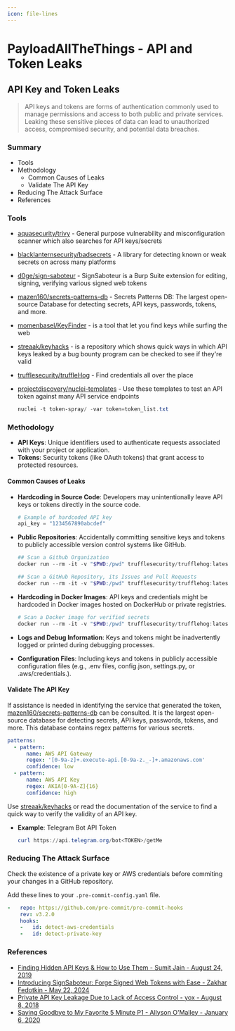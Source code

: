```yaml
---
icon: file-lines
---
```


# PayloadAllTheThings - API and Token Leaks

## API Key and Token Leaks

> API keys and tokens are forms of authentication commonly used to manage permissions and access to both public and private services. Leaking these sensitive pieces of data can lead to unauthorized access, compromised security, and potential data breaches.

### Summary

* Tools
* Methodology
  * Common Causes of Leaks
  * Validate The API Key
* Reducing The Attack Surface
* References

### Tools

* [aquasecurity/trivy](https://github.com/aquasecurity/trivy) - General purpose vulnerability and misconfiguration scanner which also searches for API keys/secrets
* [blacklanternsecurity/badsecrets](https://github.com/blacklanternsecurity/badsecrets) - A library for detecting known or weak secrets on across many platforms
* [d0ge/sign-saboteur](https://github.com/d0ge/sign-saboteur) - SignSaboteur is a Burp Suite extension for editing, signing, verifying various signed web tokens
* [mazen160/secrets-patterns-db](https://github.com/mazen160/secrets-patterns-db) - Secrets Patterns DB: The largest open-source Database for detecting secrets, API keys, passwords, tokens, and more.
* [momenbasel/KeyFinder](https://github.com/momenbasel/KeyFinder) - is a tool that let you find keys while surfing the web
* [streaak/keyhacks](https://github.com/streaak/keyhacks) - is a repository which shows quick ways in which API keys leaked by a bug bounty program can be checked to see if they're valid
* [trufflesecurity/truffleHog](https://github.com/trufflesecurity/truffleHog) - Find credentials all over the place
*   [projectdiscovery/nuclei-templates](https://github.com/projectdiscovery/nuclei-templates) - Use these templates to test an API token against many API service endpoints

    ```powershell
    nuclei -t token-spray/ -var token=token_list.txt
    ```

### Methodology

* **API Keys**: Unique identifiers used to authenticate requests associated with your project or application.
* **Tokens**: Security tokens (like OAuth tokens) that grant access to protected resources.

#### Common Causes of Leaks

*   **Hardcoding in Source Code**: Developers may unintentionally leave API keys or tokens directly in the source code.

    ```py
    # Example of hardcoded API key
    api_key = "1234567890abcdef"
    ```
*   **Public Repositories**: Accidentally committing sensitive keys and tokens to publicly accessible version control systems like GitHub.

    ```ps1
    ## Scan a Github Organization
    docker run --rm -it -v "$PWD:/pwd" trufflesecurity/trufflehog:latest github --org=trufflesecurity

    ## Scan a GitHub Repository, its Issues and Pull Requests
    docker run --rm -it -v "$PWD:/pwd" trufflesecurity/trufflehog:latest github --repo https://github.com/trufflesecurity/test_keys --issue-comments --pr-comments
    ```
*   **Hardcoding in Docker Images**: API keys and credentials might be hardcoded in Docker images hosted on DockerHub or private registries.

    ```ps1
    # Scan a Docker image for verified secrets
    docker run --rm -it -v "$PWD:/pwd" trufflesecurity/trufflehog:latest docker --image trufflesecurity/secrets
    ```
* **Logs and Debug Information**: Keys and tokens might be inadvertently logged or printed during debugging processes.
* **Configuration Files**: Including keys and tokens in publicly accessible configuration files (e.g., .env files, config.json, settings.py, or .aws/credentials.).

#### Validate The API Key

If assistance is needed in identifying the service that generated the token, [mazen160/secrets-patterns-db](https://github.com/mazen160/secrets-patterns-db) can be consulted. It is the largest open-source database for detecting secrets, API keys, passwords, tokens, and more. This database contains regex patterns for various secrets.

```yaml
patterns:
  - pattern:
      name: AWS API Gateway
      regex: '[0-9a-z]+.execute-api.[0-9a-z._-]+.amazonaws.com'
      confidence: low
  - pattern:
      name: AWS API Key
      regex: AKIA[0-9A-Z]{16}
      confidence: high
```

Use [streaak/keyhacks](https://github.com/streaak/keyhacks) or read the documentation of the service to find a quick way to verify the validity of an API key.

*   **Example**: Telegram Bot API Token

    ```ps1
    curl https://api.telegram.org/bot<TOKEN>/getMe
    ```

### Reducing The Attack Surface

Check the existence of a private key or AWS credentials before commiting your changes in a GitHub repository.

Add these lines to your `.pre-commit-config.yaml` file.

```yml
-   repo: https://github.com/pre-commit/pre-commit-hooks
    rev: v3.2.0
    hooks:
    -   id: detect-aws-credentials
    -   id: detect-private-key
```

### References

* [Finding Hidden API Keys & How to Use Them - Sumit Jain - August 24, 2019](https://web.archive.org/web/20191012175520/https://medium.com/@sumitcfe/finding-hidden-api-keys-how-to-use-them-11b1e5d0f01d)
* [Introducing SignSaboteur: Forge Signed Web Tokens with Ease - Zakhar Fedotkin - May 22, 2024](https://portswigger.net/research/introducing-signsaboteur-forge-signed-web-tokens-with-ease)
* [Private API Key Leakage Due to Lack of Access Control - yox - August 8, 2018](https://hackerone.com/reports/376060)
* [Saying Goodbye to My Favorite 5 Minute P1 - Allyson O'Malley - January 6, 2020](https://www.allysonomalley.com/2020/01/06/saying-goodbye-to-my-favorite-5-minute-p1/)
